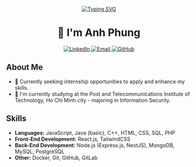 <!-- Typing SVG -->
<p align="center">
  <a href="https://git.io/typing-svg">
    <img src="https://readme-typing-svg.herokuapp.com?font=Fira+Code&color=1AA6B7&size=24&center=true&vCenter=true&lines=Hello%2C+welcome+to+my+GitHub!" alt="Typing SVG" />
  </a>
</p>

<!-- Title -->
<h1 align="center">👋 I'm Anh Phung</h1>

<!-- Badges -->
<p align="center">
  <a href="https://www.linkedin.com/in/anh-phung-362a95313">
    <img src="https://img.shields.io/badge/-LinkedIn-blue?style=flat-square&logo=Linkedin&logoColor=white&link=https://www.linkedin.com/in/anh-phung-362a95313" alt="LinkedIn">
  </a>
  <a href="mailto:pphung147@gmail.com">
    <img src="https://img.shields.io/badge/-Email-red?style=flat-square&logo=Gmail&logoColor=white" alt="Email">
  </a>
  <a href="https://github.com/Anhphung14/vap">
    <img src="https://img.shields.io/badge/-GitHub-black?style=flat-square&logo=Github&logoColor=white&link=https://github.com/Anhphung14/vap" alt="GitHub">
  </a>
</p>

<!-- About Me -->
## About Me
- 💼 Currently seeking internship opportunities to apply and enhance my skills.
- 🌱 I'm currently studying at the Post and Telecommunications Institute of Technology, Ho Chi Minh city - majoring in Information Security.
  
<!-- Skills -->
## Skills
- **Languages:** JavaScript, Java (basic), C++, HTML, CSS, SQL, PHP
- **Front-End Development:** React.js, TailwindCSS
- **Back-End Development:** Node.js (Express.js, NestJS), MongoDB, MySQL, PostgreSQL
- **Other:** Docker, Git, GitHub, GitLab
  
